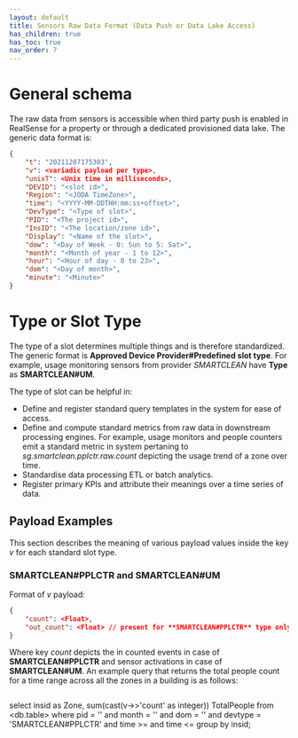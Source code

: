 ```yaml
---
layout: default
title: Sensors Raw Data Format (Data Push or Data Lake Access)
has_children: true
has_toc: true
nav_order: 7
---
```

# General schema
The raw data from sensors is accessible when third party push is enabled in RealSense for a property or through a dedicated provisioned data lake.
The generic data format is:

```json
{
	"t": "20211207175303",
	"v": <variadic payload per type>,
	"unixT": <Unix time in milliseconds>,
	"DEVID": "<slot id>",
	"Region": "<JODA TimeZone>",
	"time": "<YYYY-MM-DDTHH:mm:ss+offset>",
	"DevType": "<Type of slot>",
	"PID": "<The project id>",
	"InsID": "<The location/zone id>",
	"Display": "<Name of the slot>",
	"dow": "<Day of Week - 0: Sun to 5: Sat>",
	"month": "<Month of year - 1 to 12>",
	"hour": "<Hour of day - 0 to 23>",
	"dom": "<Day of month>",
	"minute": "<Minute>"
}
```
# Type or Slot Type
The type of a slot determines multiple things and is therefore standardized. The generic format is **Approved Device Provider#Predefined slot type**. For example, usage monitoring sensors from provider *SMARTCLEAN* have **Type** as **SMARTCLEAN#UM**.
	
The type of slot can be helpful in:
* Define and register standard query templates in the system for ease of access.
* Define and compute standard metrics from raw data in downstream processing engines. For example, usage monitors and people counters emit a standard metric in system pertaning to *sg.smartclean.pplctr.raw.count* depicting the usage trend of a zone over time.
* Standardise data processing ETL or batch analytics.
* Register primary KPIs and attribute their meanings over a time series of data.

## Payload Examples
This section describes the meaning of various payload values inside the key *v* for each standard slot type.
### SMARTCLEAN#PPLCTR and SMARTCLEAN#UM
Format of *v* payload:
```json
{
	"count": <Float>,
	"out_count": <Float> // present for **SMARTCLEAN#PPLCTR** type only
}
```
Where key *count* depicts the in counted events in case of **SMARTCLEAN#PPLCTR** and sensor activations in case of **SMARTCLEAN#UM**.
An example query that returns the total people count for a time range across all the zones in a building is as follows:
>```
select insid as Zone, sum(cast(v->>'count' as integer)) TotalPeople from <db.table> where pid = '<pid>' and month = '<month>' and dom = '<dom>' and devtype = 'SMARTCLEAN#PPLCTR' and time >= <Start Time> and time <= <End Time> group by insid;
```
